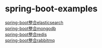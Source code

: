 # spring-boot-examples
[spring-boot整合elasticsearch](https://github.com/BooksCup/spring-boot-examples/tree/master/spring-boot-elasticsearch)  
[spring-boot整合mongodb](https://github.com/BooksCup/spring-boot-examples/tree/master/spring-boot-mongodb)  
[spring-boot整合redis](https://github.com/BooksCup/spring-boot-examples/tree/master/spring-boot-redis)  
[spring-boot整合rabbitmq](https://github.com/BooksCup/spring-boot-examples/tree/master/spring-boot-rabbitmq)
